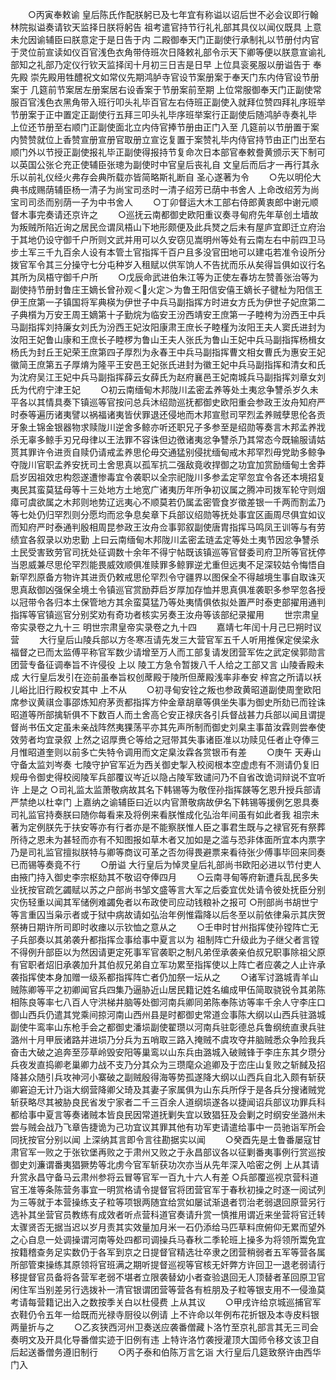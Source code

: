 <!-- { "loadSidebar": true } -->
　　○丙寅奉敕谕  皇后陈氏作配朕躬已及七年宜有称谥以诏后世不必会议即行翰林院拟谥奏请钦天监择日朕将躬告  祖考遣官持节行礼礼部其具仪以闻仪既具  上意未允因谕辅臣曰朕意定于是日告于内  二殿御奉天门正副使行承制礼以节册付内官于灵位前宣读如仪百官浅色衣角带侍班次日降敕礼部令示天下卿等便以朕意宣谕礼部知之礼部乃定仪行钦天监择闰十月初三日吉是日早  上位具衮冕服以册谥告于  奉先殿  崇先殿用牲醴祝文如常仪先期鸿胪寺官设节案册案于奉天门东内侍官设节册案于  几筵前节案居左册案居右设香案于节册案前至期  上位常服御奉天门正副使常服百官浅色衣黑角带入班行叩头礼毕百官左右侍班正副使入就拜位赞四拜礼序班举节册案于正中置定正副使行五拜三叩头礼毕序班举案行正副使后随鸿胪寺奏礼毕  上位还节册至右顺门正副使面北立内侍官捧节册由正门入至  几筵前以节册置于案内赞赞就位上香赞宣册宣册官取册立宣讫复置于案赞礼毕内侍官持节由正门出至右顺门外以节授正副使报礼毕正副使得报持节复命次日本部官奉敕誊黄颁示天下制可以英国公张仑充正使辅臣张璁为副使时中官皇后丧礼自  文皇后而后才一再行其永乐以前礼仪经火弗存会典所载亦皆简略斯礼断自  圣心遂著为令
　　○先以明伦大典书成赐荫辅臣杨一清子为尚宝司丞时一清子绍芳已荫中书舍人  上命改绍芳为尚宝司司丞而别荫一子为中书舍人
　　○丁卯督运大木工部右侍郎黄衷郎中谢元顺督木事完奏请还京许之
　　○巡抚云南都御史欧阳重议奏寻甸府先年草创土墙故为叛贼所陷近询之居民佥谓凤梧山下地形颇便及此兵燹之后未有屋庐宜即迁立府治于其地仍设守御千户所则文武并用可以久安窃见嵩明州等处有云南左右中前四卫马步土军三千九百余人设有本管土官指挥千百户且多没官田地可以建屯若准令设所分拨官军令其三分操守七分屯种岁入租赋以供军饷人不告扰而乐从矣得旨俱如议行名其所为凤梧守御千户所
　　○戊辰命武进伯朱江等为正使左春坊左赞善张治等为副使持节册封鲁庄王嫡长曾孙观＜火定＞为鲁王阳信安僖王嫡长子徤杫为阳信王伊王庶第一子镇国将军典楧为伊世子中兵马副指挥方时进女方氏为伊世子妃庶第二子典櫍为万安王周王嫡第十子勤烷为临安王汾西靖安王庶第一子睦桍为汾西王中兵马副指挥刘持廉女刘氏为汾西王妃汝阳康肃王庶长子睦槿为汝阳王夫人窦氏进封为汝阳王妃鲁山康和王庶长子睦椤为鲁山王夫人张氏为鲁山王妃中兵马副指挥杨楫女杨氏为封丘王妃荣王庶第四子厚烈为永春王中兵马副指挥曹文相女曹氏为惠安王妃徽简王庶第五子厚焴为隆平王安邑王妃张氏进封为徽王妃中兵马副指挥和清女和氏为沈府吴江王妃中兵马副指挥薛云女薛氏为赵府襄邑王妃南城兵马副指挥刘章女刘氏为代府宁津王妃
　　○初云南缅甸木邦陇川孟密孟养等处土夷忿争讐杀岁久未平各以其情具奏下镇巡等官按问总兵沐绍勋巡抚都御史欧阳重会参政王汝舟知府严时泰等遍历诸夷譬以祸福诸夷皆伏罪退还侵地而木邦宣慰司罕烈孟养贼孽思伦各贡牙象土锦金银器物求赎陇川逆舍多鲸亦听还职兄子多参至是绍勋等奏言木邦孟养戕杀无辜多鲸手刃兄母律以王法罪不容诛但边徼诸夷忿争讐杀乃其常态今既输服请姑贳其罪许令进贡自赎仍请戒孟养思伦毋交通猛别侵扰缅甸戒木邦罕烈毋党助多鲸争夺陇川官职孟养安抚司土舍思真以孤军抗二强敌竟收捍御之功宜加赏励缅甸土舍莽启岁因祖效忠构怨遂遭惨毒宜令袭职以全宗祀陇川多参孟定罕忽宜令各还本境招复夷民其蛮莫猛母等十三处地方土地宽广诸夷历年所争初议属之腾冲司拨军轮守则烟瘴可虞欲属之木邦则地势辽远夷心不顺莫若仍属孟密管食岁徵差银一千两而割孟乃等七处仍归罕烈则分愿均而忿争息矣章下兵部议绍勋等抚处事宜区画周尽俱宜如议而知府严时泰通判殷相周昆参政王汝舟佥事郭叙副使唐胄指挥马鸣凤王训等与有劳绩宜各叙录以劝忠勤  上曰云南缅甸木邦陇川孟密孟琏孟定等处土夷节因忿争讐杀土民受害致劳官司抚处征调数十余年不得宁帖既该镇巡等官督委司府卫所等官抚停当恩威兼尽思伦罕烈能畏威效顺俱准赎罪多鲸罪逆尤重但远夷不足深较姑令悔悟自新罕烈原备方物许其进贡仍敕戒思伦罕烈令守疆界以图保全不得越境生事自取诛灭思真敌御凶强保全境土令镇巡官赏励莽启岁厚加存恤并思真俱准袭职多参罕忽各授以冠带令各归本土保管地方其余蛮莫猛乃等处夷情俱依拟处置严时泰吏部擢用通判指挥等官镇巡官分别奖劝有奇功者核实另奏王汝舟等该部纪录擢用
　　世宗肃皇帝实录卷之九十三
明世宗肃皇帝实录卷之九十四
　　嘉靖七年闰十月己巳朔时议营
　　大行皇后山陵兵部以方冬寒冱请先发三大营官军五千人听用推保定侯梁永福督之已而太监傅平称官军数少请增至万人而工部复请发团营军佐之武定侯郭勋言团营专备征调奉旨不许侵役  上以  陵工方急令暂拨八千人给之工部又言  山陵香殿未成  大行皇后发引在迩前虽奉旨权创蓆殿于陵所但蓆殿浅率非奉安  梓宫之所请以袄儿峪比旧行殿权安其中  上不从
　　○初寻甸安铨之叛也参政黄昭道副使周奎欧阳席参议黄祺佥事邵炼知府茅贡都指挥方仲金章胡章等俱坐失事为御史所劾已而铨诛昭道等所部擒斩俱不下数百人而土舍高仑安正禄庆各引兵督战甚力兵部以闻且谓提督尚书伍文定虽未亲战阵然夷猓荡平亦其先声所制而御史刘臬主事苗汝霖则尝奉使效劳者均宜录叙  上然之诏厚赉仑等给之冠带其失事诸臣准以功赎见任者止夺俸三月惟昭道奎则以前多亡失特令调用而文定臬汝霖各赏银币有差
　　○庚午  天寿山守备太监刘岑奏  七陵守护官军近为西关御史掣入校阅根本空虚虑有不测请仍复旧规毋令御史得校阅陵军兵部覆议岑近以隐占陵军致谴问乃不自省改诡词辩说不宜听许  上是之
○司礼监太监萧敬病故其名下韩锡等为敬侄孙指挥韺等乞恩升授兵部请严禁绝以杜幸门  上嘉纳之谕辅臣曰近以内官萧敬病故伊名下韩锡等援例乞恩具奏司礼监官持奏朕曰随你每看来及将例来看朕惟成化弘治年间虽有如此者我  祖宗未著为定例朕先于扶安等亦有行者亦是不能察朕惟人臣之事君生既与之禄官死有祭葬所待之恩未为甚轻而亦有不知图报如草木者又加如是之滥与恐非体面所宜本内票字乃是司礼监官擅拟朕特与卿等商议可革之否勿得畏避票来看待张少傅事毕回来同奏已而锡等奏竟不行
　　○册谥  大行皇后为悼灵皇后礼部尚书欧阳必进以节付吏人由掖门持入御史李宗枢劾其不敬诏夺俸四月
　　○云南寻甸等府新遭兵乱民多失业抚按官疏乞蠲赋以苏之户部尚书邹文盛等言大军之后委宜优处请令彼处抚臣分别灾伤轻重以闻其军储例难蠲免者以布政使司应动钱粮补之报可
○刑部尚书胡世宁等言重囚当枭示者或于狱中病故请如弘治年例惟霜降以后冬至以前依律枭示其庆贺祭祷日期许所司即时收瘗以示钦恤之意从之
　　○壬申时甘州指挥使孙镗阵亡无子兵部奏以其弟袭升都指挥佥事给事中夏言以为  祖制阵亡升级此为子继父者言镗不得例升部臣以为然因请更定死事军官袭职之制凡弟侄承袭亲伯叔兄职事除祖父原有官职者炤旧承袭加升其伯叔兄弟自立军功累至指挥使以上阵亡者应袭之人止许承袭指挥使本身加赠一级系都指挥阵亡者仍加祭一坛从之
　　○诸军讨潞城青羊山贼陈卿等平之初卿闻官兵四集乃逼胁近山居民籍记姓名编成甲伍简取骁锐令其弟陈相陈良等率七八百人守洪梯井脑等处御河南兵卿同弟陈奉陈访等率千余人守李庄口御山西兵仍遣其党乘间掠河南山西州县是时都御史常道佥事陈大纲以山西兵驻潞城副使牛鸾率山东枪手会之都御史潘埙副使翟瓒以河南兵驻彰德总兵鲁纲统直隶兵驻潞州十月甲辰诸路并进埙乃分兵为五哨取三路入掩贼不虞攻夺井脑贼悉众争险我兵奋击大破之追奔至莎草岭毁安阳等巢鸾以山东兵由潞城入破贼锋于李庄东其夕瓒分兵夜发直捣卿老巢卿力战不支乃分其众为三瓒麾众追卿及于峦庄山复败之斩馘及招降甚众随引兵攻神河小寨破之副贼殷得海等势孤遂降大纲以山西兵自北入颇有斩获卿窘迫无计乃诣大纲营降卿父琦及其妻子家属俱为山东兵所俘于是各兵分搜诸贼党斩获略尽其被胁良民省发宁家者二千三百余人道纲埙遂各以捷闻诏兵部议功罪兵科都给事中夏言等奏诸贼本皆良民因常道抚剿失宜以致猖狂及会剿之时纲安坐潞州未尝与贼会战乃飞章告捷诡为己功宜议其罪其他有功军吏请遣给事中一员驰诣军所会同抚按官分别以闻  上深纳其言即令言往勘据实以闻
　　○癸酉先是土鲁番屡寇甘肃官军一败之于张钦堡再败之于肃州又败之于永昌部议各以征剿番夷事例行赏巡按御史刘濂谓番夷猖獗势等北虏今官军斩获功次亦当从先年深入哈密之例  上从其请升赏永昌守备马云肃州参将云冒等官军一百九十六人有差
○兵部覆巡视京营科道官王准等条陈营务事宜一明赏格请令提督官将团营官军于春秋初操之时逐一阅试列为三等就于本营操练支子粒等项银两随宜给赏如屡试渐退者罚治老弱退回原营另行选补其坐营官员教练有成效者听点营科道官奏请升赏一慎推用谓近来坐营将官迁转太骤贤否无据当迟以岁月责其实效量加月米一石仍添给马匹草料庶俯仰无累而望外之心自息一处调操谓河南等处四都司调操兵马春秋二季轮班上操多为将领所鬻免宜按籍稽查务足实数仍于各军到京之日提督官精选壮卒隶之团营稍弱者五军等营各属所部管束操练其原领将官班满之期听提督巡视等官核无奸弊方许回卫一退老弱请行移提督官员备将各营军老弱不堪者立限袭替幼小者查验退回无人顶替者革回原卫官闲住军当别差另行选拨补一清官银谓团营等营各有桩朋及子粒等银支用不一侵渔莫考请每营籍记出入之数按季关白以杜侵费  上从其议
　　○甲戌许给京城巡捕官军衣鞋仍令五年一给既而光禄寺厨役以例请  上不许命以年例布花折银及本寺皮料银两量折与之
　　○乙亥狭西河州卫奏送应袭番僧藏卜洛竹至京礼部言其无三司会奏明文及开具化导番僧实迹于旧例有违  上特许洛竹袭授灌顶大国师令移文该卫自后起送番僧务遵旧制行
　　○丙子泰和伯陈万言乞诣  大行皇后几筵致祭许由西华门入
